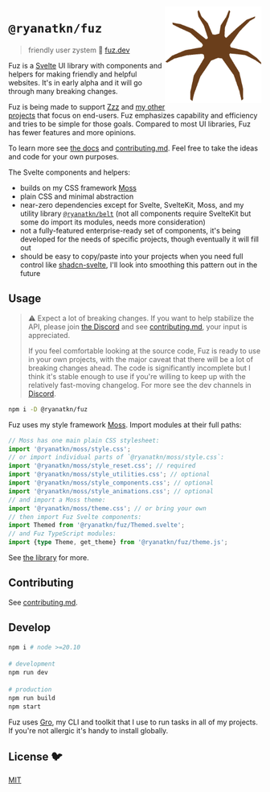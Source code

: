 [<img src="/static/favicon.png" align="right" width="192" height="192">](https://www.fuz.dev/)

# `@ryanatkn/fuz`

> friendly user zystem 🧶 [fuz.dev](https://www.fuz.dev/)

Fuz is a [Svelte](https://svelte.dev/) UI library
with components and helpers for making friendly and helpful websites.
It's in early alpha and it will go through many breaking changes.

Fuz is being made to support [Zzz](https://zzz.ryanatkn.com/)
and [my other projects](https://www.ryanatkn.com/)
that focus on end-users.
Fuz emphasizes capability and efficiency and tries to be simple for those goals.
Compared to most UI libraries, Fuz has fewer features and more opinions.

To learn more see [the docs](https://www.fuz.dev/library) and [contributing.md](contributing.md).
Feel free to take the ideas and code for your own purposes.

The Svelte components and helpers:

- builds on my CSS framework [Moss](https://github.com/ryanatkn/moss)
- plain CSS and minimal abstraction
- near-zero dependencies except for Svelte, SvelteKit, Moss,
  and my utility library [`@ryanatkn/belt`](https://github.com/ryanatkn/belt)
  (not all components require SvelteKit but some do import its modules, needs more consideration)
- not a fully-featured enterprise-ready set of components,
  it's being developed for the needs of specific projects, though eventually it will fill out
- should be easy to copy/paste into your projects when you need full control like
  [shadcn-svelte](https://github.com/huntabyte/shadcn-svelte),
  I'll look into smoothing this pattern out in the future

## Usage

> ⚠️ Expect a lot of breaking changes. If you want to help stabilize the API,
> please join [the Discord](https://discord.gg/YU5tyeK72X)
> and see [contributing.md](contributing.md), your input is appreciated.
>
> If you feel comfortable looking at the source code,
> Fuz is ready to use in your own projects,
> with the major caveat that there will be a lot of breaking changes ahead.
> The code is significantly incomplete but I think it's stable enough to use
> if you're willing to keep up with the relatively fast-moving changelog.
> For more see the dev channels in [Discord](https://discord.gg/YU5tyeK72X).

```bash
npm i -D @ryanatkn/fuz
```

Fuz uses my style framework [Moss](https://github.com/ryanatkn/moss).
Import modules at their full paths:

```ts
// Moss has one main plain CSS stylesheet:
import '@ryanatkn/moss/style.css';
// or import individual parts of `@ryanatkn/moss/style.css`:
import '@ryanatkn/moss/style_reset.css'; // required
import '@ryanatkn/moss/style_utilities.css'; // optional
import '@ryanatkn/moss/style_components.css'; // optional
import '@ryanatkn/moss/style_animations.css'; // optional
// and import a Moss theme:
import '@ryanatkn/moss/theme.css'; // or bring your own
// then import Fuz Svelte components:
import Themed from '@ryanatkn/fuz/Themed.svelte';
// and Fuz TypeScript modules:
import {type Theme, get_theme} from '@ryanatkn/fuz/theme.js';
```

See [the library](https://www.fuz.dev/library) for more.

## Contributing

See [contributing.md](contributing.md).

## Develop

```bash
npm i # node >=20.10

# development
npm run dev

# production
npm run build
npm start
```

Fuz uses [Gro](https://github.com/ryanatkn/gro),
my CLI and toolkit that I use to run tasks in all of my projects.
If you're not allergic it's handy to install globally.

## License 🐦

[MIT](LICENSE)
